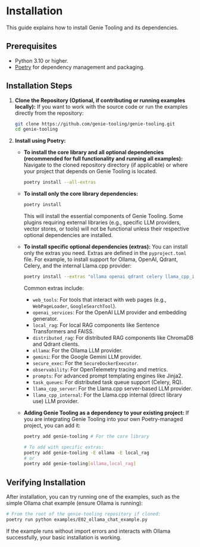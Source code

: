 # Installation

This guide explains how to install Genie Tooling and its dependencies.

## Prerequisites

*   Python 3.10 or higher.
*   [Poetry](https://python-poetry.org/docs/#installation) for dependency management and packaging.

## Installation Steps

1.  **Clone the Repository (Optional, if contributing or running examples locally):**
    If you want to work with the source code or run the examples directly from the repository:
    ```bash
    git clone https://github.com/genie-tooling/genie-tooling.git
    cd genie-tooling
    ```

2.  **Install using Poetry:**

    *   **To install the core library and all optional dependencies (recommended for full functionality and running all examples):**
        Navigate to the cloned repository directory (if applicable) or where your project that depends on Genie Tooling is located.
        ```bash
        poetry install --all-extras
        ```

    *   **To install only the core library dependencies:**
        ```bash
        poetry install
        ```
        This will install the essential components of Genie Tooling. Some plugins requiring external libraries (e.g., specific LLM providers, vector stores, or tools) will not be functional unless their respective optional dependencies are installed.

    *   **To install specific optional dependencies (extras):**
        You can install only the extras you need. Extras are defined in the `pyproject.toml` file.
        For example, to install support for Ollama, OpenAI, Qdrant, Celery, and the internal Llama.cpp provider:
        ```bash
        poetry install --extras "ollama openai qdrant celery llama_cpp_internal"
        ```
        Common extras include:
        *   `web_tools`: For tools that interact with web pages (e.g., `WebPageLoader`, `GoogleSearchTool`).
        *   `openai_services`: For the OpenAI LLM provider and embedding generator.
        *   `local_rag`: For local RAG components like Sentence Transformers and FAISS.
        *   `distributed_rag`: For distributed RAG components like ChromaDB and Qdrant clients.
        *   `ollama`: For the Ollama LLM provider.
        *   `gemini`: For the Google Gemini LLM provider.
        *   `secure_exec`: For the `SecureDockerExecutor`.
        *   `observability`: For OpenTelemetry tracing and metrics.
        *   `prompts`: For advanced prompt templating engines like Jinja2.
        *   `task_queues`: For distributed task queue support (Celery, RQ).
        *   `llama_cpp_server`: For the Llama.cpp server-based LLM provider.
        *   `llama_cpp_internal`: For the Llama.cpp internal (direct library use) LLM provider.

    *   **Adding Genie Tooling as a dependency to your existing project:**
        If you are integrating Genie Tooling into your own Poetry-managed project, you can add it:
        ```bash
        poetry add genie-tooling # For the core library

        # To add with specific extras:
        poetry add genie-tooling -E ollama -E local_rag 
        # or
        poetry add genie-tooling[ollama,local_rag]
        ```

## Verifying Installation

After installation, you can try running one of the examples, such as the simple Ollama chat example (ensure Ollama is running):

```bash
# From the root of the genie-tooling repository if cloned:
poetry run python examples/E02_ollama_chat_example.py 
```

If the example runs without import errors and interacts with Ollama successfully, your basic installation is working.
